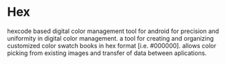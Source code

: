 # Hex
hexcode based digital color management tool for android
for precision and uniformity in digital color management. a tool for creating and organizing customized color swatch books in hex format [i.e. #000000]. allows color picking from existing images and transfer of data between aplications.
